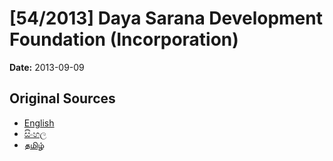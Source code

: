# [54/2013] Daya Sarana Development Foundation (Incorporation)

**Date:** 2013-09-09

## Original Sources

- [English](https://documents.gov.lk/view/bills/2013/9/54-2013_E.pdf)
- [සිංහල](https://documents.gov.lk/view/bills/2013/9/54-2013_S.pdf)
- [தமிழ்](https://documents.gov.lk/view/bills/2013/9/54-2013_T.pdf)

